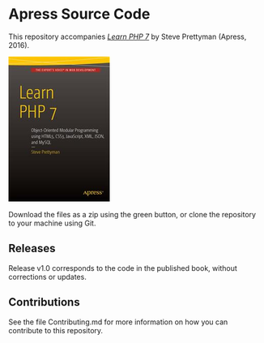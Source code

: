 # Apress Source Code

This repository accompanies [*Learn PHP 7*](http://www.apress.com/9781484217290) by Steve Prettyman (Apress, 2016).

![Cover image](9781484217290.jpg)

Download the files as a zip using the green button, or clone the repository to your machine using Git.

## Releases

Release v1.0 corresponds to the code in the published book, without corrections or updates.

## Contributions

See the file Contributing.md for more information on how you can contribute to this repository.
